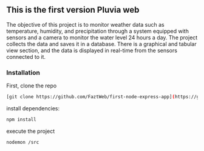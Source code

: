 ## This is the first version Pluvia web


The objective of this project is to monitor weather data such as temperature, humidity, and precipitation through a system equipped with sensors and a camera to monitor the water level 24 hours a day. The project collects the data and saves it in a database. There is a graphical and tabular view section, and the data is displayed in real-time from the sensors connected to it.

### Installation

First, clone the repo

```sh
[git clone https://github.com/FaztWeb/first-node-express-app](https://github.com/JhenyC/PLUVIA-PROYECT.git)
```
install dependencies:

```sh
npm install
```
execute the project

```sh
nodemon /src
```
